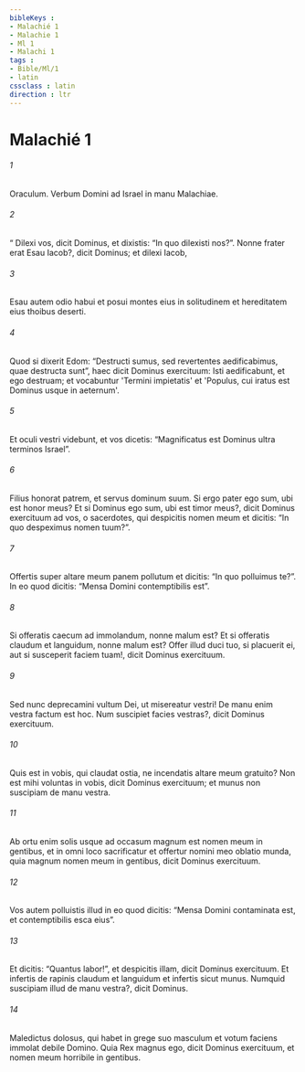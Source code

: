 ```yaml
---
bibleKeys : 
- Malachié 1
- Malachie 1
- Ml 1
- Malachi 1
tags : 
- Bible/Ml/1
- latin
cssclass : latin
direction : ltr
---
```


# Malachié 1

###### 1
Oraculum. Verbum Domini ad Israel in manu Malachiae.
###### 2
“ Dilexi vos, dicit Dominus, et dixistis: “In quo dilexisti nos?”. Nonne frater erat Esau Iacob?, dicit Dominus; et dilexi Iacob, 
###### 3
Esau autem odio habui et posui montes eius in solitudinem et hereditatem eius thoibus deserti. 
###### 4
Quod si dixerit Edom: “Destructi sumus, sed revertentes aedificabimus, quae destructa sunt”, haec dicit Dominus exercituum: Isti aedificabunt, et ego destruam; et vocabuntur 'Termini impietatis' et 'Populus, cui iratus est Dominus usque in aeternum'. 
###### 5
Et oculi vestri videbunt, et vos dicetis: “Magnificatus est Dominus ultra terminos Israel”.
###### 6
Filius honorat patrem, et servus dominum suum. Si ergo pater ego sum, ubi est honor meus? Et si Dominus ego sum, ubi est timor meus?, dicit Dominus exercituum ad vos, o sacerdotes, qui despicitis nomen meum et dicitis: “In quo despeximus nomen tuum?”. 
###### 7
Offertis super altare meum panem pollutum et dicitis: “In quo polluimus te?”. In eo quod dicitis: “Mensa Domini contemptibilis est”. 
###### 8
Si offeratis caecum ad immolandum, nonne malum est? Et si offeratis claudum et languidum, nonne malum est? Offer illud duci tuo, si placuerit ei, aut si susceperit faciem tuam!, dicit Dominus exercituum. 
###### 9
Sed nunc deprecamini vultum Dei, ut misereatur vestri! De manu enim vestra factum est hoc. Num suscipiet facies vestras?, dicit Dominus exercituum. 
###### 10
Quis est in vobis, qui claudat ostia, ne incendatis altare meum gratuito? Non est mihi voluntas in vobis, dicit Dominus exercituum; et munus non suscipiam de manu vestra. 
###### 11
Ab ortu enim solis usque ad occasum magnum est nomen meum in gentibus, et in omni loco sacrificatur et offertur nomini meo oblatio munda, quia magnum nomen meum in gentibus, dicit Dominus exercituum. 
###### 12
Vos autem polluistis illud in eo quod dicitis: “Mensa Domini contaminata est, et contemptibilis esca eius”. 
###### 13
Et dicitis: “Quantus labor!”, et despicitis illam, dicit Dominus exercituum. Et infertis de rapinis claudum et languidum et infertis sicut munus. Numquid suscipiam illud de manu vestra?, dicit Dominus. 
###### 14
Maledictus dolosus, qui habet in grege suo masculum et votum faciens immolat debile Domino. Quia Rex magnus ego, dicit Dominus exercituum, et nomen meum horribile in gentibus.
